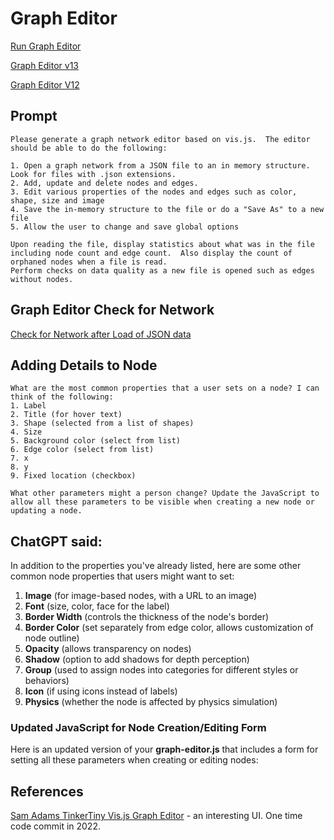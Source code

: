 # Graph Editor

[Run Graph Editor](graph-editor.html)

[Graph Editor v13](./graph-editor-13.html)

[Graph Editor V12](./graph-editor-12.html)

## Prompt

```linenums="0"
Please generate a graph network editor based on vis.js.  The editor should be able to do the following:

1. Open a graph network from a JSON file to an in memory structure.  Look for files with .json extensions.
2. Add, update and delete nodes and edges.
3. Edit various properties of the nodes and edges such as color, shape, size and image
4. Save the in-memory structure to the file or do a "Save As" to a new file
5. Allow the user to change and save global options

Upon reading the file, display statistics about what was in the file including node count and edge count.  Also display the count of orphaned nodes when a file is read.
Perform checks on data quality as a new file is opened such as edges without nodes.
```


## Graph Editor Check for Network

[Check for Network after Load of JSON data](./graph-editor-cfn.html)

## Adding Details to Node

```
What are the most common properties that a user sets on a node? I can think of the following: 
1. Label 
2. Title (for hover text) 
3. Shape (selected from a list of shapes) 
4. Size 
5. Background color (select from list) 
6. Edge color (select from list) 
7. x 
8. y 
9. Fixed location (checkbox) 

What other parameters might a person change? Update the JavaScript to allow all these parameters to be visible when creating a new node or updating a node.
```

## ChatGPT said:

In addition to the properties you've already listed, here are some other common node properties that users might want to set:

1.  **Image** (for image-based nodes, with a URL to an image)
2.  **Font** (size, color, face for the label)
3.  **Border Width** (controls the thickness of the node's border)
4.  **Border Color** (set separately from edge color, allows customization of node outline)
5.  **Opacity** (allows transparency on nodes)
6.  **Shadow** (option to add shadows for depth perception)
7.  **Group** (used to assign nodes into categories for different styles or behaviors)
8.  **Icon** (if using icons instead of labels)
9.  **Physics** (whether the node is affected by physics simulation)

### Updated JavaScript for Node Creation/Editing Form

Here is an updated version of your **graph-editor.js** that includes a form for setting all these parameters when creating or editing nodes:
## References

[Sam Adams TinkerTiny Vis.js Graph Editor](https://github.com/metacognitive-technology/tinkertiny/tree/main) - an interesting UI.  One time code commit in 2022.